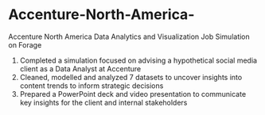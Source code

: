 # Accenture-North-America-
Accenture North America Data Analytics and Visualization Job Simulation on Forage

1. Completed a simulation focused on advising a hypothetical social media client as a Data Analyst at Accenture
2. Cleaned, modelled and analyzed 7 datasets to uncover insights into content trends to inform strategic decisions
3. Prepared a PowerPoint deck and video presentation to communicate key insights for the client and internal stakeholders
